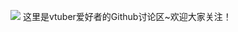 <a href="https://space.bilibili.com/286700005"><img border="0" src="https://imgsa.baidu.com/forum/pic/item/b13533fa828ba61e112616a24f34970a314e5977.jpg&userId=12931d1f2f1d5b06" /></a>
这里是vtuber爱好者的Github讨论区~欢迎大家关注！
